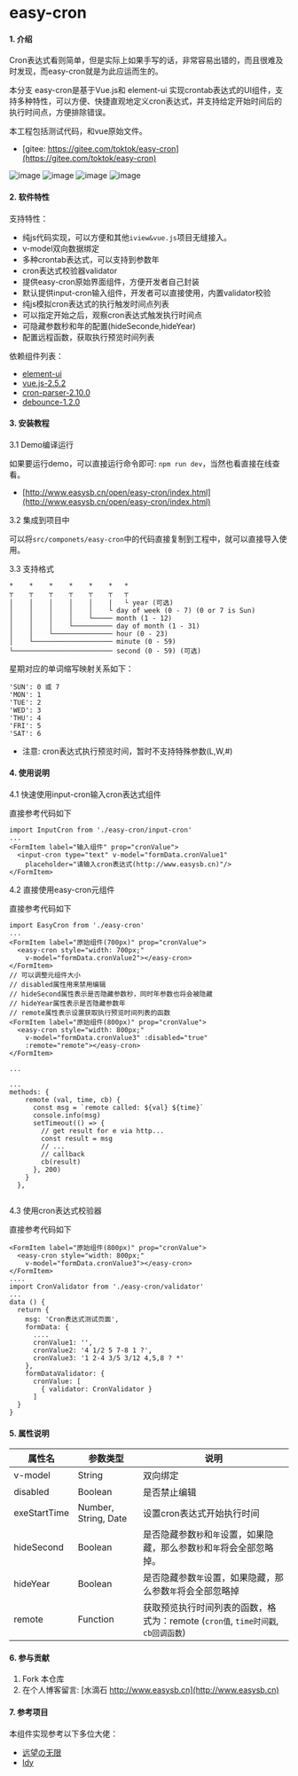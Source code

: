 # easy-cron

#### 1. 介绍
<p>Cron表达式看则简单，但是实际上如果手写的话，非常容易出错的，而且很难及时发现，而easy-cron就是为此应运而生的。</p>

<p>本分支 easy-cron是基于Vue.js和 element-ui 实现crontab表达式的UI组件，支持多种特性，可以方便、快捷直观地定义cron表达式，并支持给定开始时间后的执行时间点，方便排除错误。</p>
本工程包括测试代码，和vue原始文件。

* [gitee: https://gitee.com/toktok/easy-cron](https://gitee.com/toktok/easy-cron)

![image](https://gitee.com/toktok/easy-cron/raw/master/docs/pic-1.jpg)
![image](https://gitee.com/toktok/easy-cron/raw/master/docs/pic-2.jpg)
![image](https://gitee.com/toktok/easy-cron/raw/master/docs/pic-3.jpg)
![image](https://gitee.com/toktok/easy-cron/raw/master/docs/pic-4.jpg)


#### 2. 软件特性

<p>支持特性：</p>

* 纯js代码实现，可以方便和其他<code>iview&vue.js</code>项目无缝接入。
* v-model双向数据绑定
* 多种crontab表达式，可以支持到参数年
* cron表达式校验器validator
* 提供easy-cron原始界面组件，方便开发者自己封装
* 默认提供input-cron输入组件，开发者可以直接使用，内置validator校验
* 纯js模拟cron表达式的执行触发时间点列表
* 可以指定开始之后，观察cron表达式触发执行时间点
* 可隐藏参数秒和年的配置(hideSeconde,hideYear)
* 配置远程函数，获取执行预览时间列表

<p>依赖组件列表：</p>

* [element-ui](https://element.eleme.cn/#/zh-CN)
* [vue.js-2.5.2](https://cn.vuejs.org/)
* [cron-parser-2.10.0](https://www.npmjs.com/package/cron-parser)
* [debounce-1.2.0](https://www.npmjs.com/package/debounce)

#### 3. 安装教程

3.1  Demo编译运行

<p>如果要运行demo，可以直接运行命令即可: <code>npm run dev</code>，当然也看直接在线查看。</p>

* [http://www.easysb.cn/open/easy-cron/index.html](http://www.easysb.cn/open/easy-cron/index.html)


3.2 集成到项目中
<p>可以将<code>src/componets/easy-cron</code>中的代码直接复制到工程中，就可以直接导入使用。</p>

3.3 支持格式

```
*    *    *    *    *    *   *
┬    ┬    ┬    ┬    ┬    ┬   ┬
│    │    │    │    │    |   └ year (可选)
│    │    │    │    │    └ day of week (0 - 7) (0 or 7 is Sun)
│    │    │    │    └───── month (1 - 12)
│    │    │    └────────── day of month (1 - 31)
│    │    └─────────────── hour (0 - 23)
│    └──────────────────── minute (0 - 59)
└───────────────────────── second (0 - 59) (可选)
```

星期对应的单词缩写映射关系如下：

``` 
'SUN': 0 或 7
'MON': 1
'TUE': 2
'WED': 3
'THU': 4
'FRI': 5
'SAT': 6
```

* 注意: cron表达式执行预览时间，暂时不支持特殊参数(L,W,#)

#### 4. 使用说明

4.1 快速使用input-cron输入cron表达式组件

<p>直接参考代码如下</p>


```
import InputCron from './easy-cron/input-cron'
...
<FormItem label="输入组件" prop="cronValue">
  <input-cron type="text" v-model="formData.cronValue1"
    placeholder="请输入cron表达式(http://www.easysb.cn)"/>
</FormItem>
```

4.2 直接使用easy-cron元组件

<p>直接参考代码如下</p>

```
import EasyCron from './easy-cron'
...
<FormItem label="原始组件(700px)" prop="cronValue">
  <easy-cron style="width: 700px;"
    v-model="formData.cronValue2"></easy-cron>
</FormItem>
// 可以调整元组件大小
// disabled属性用来禁用编辑
// hideSecond属性表示是否隐藏参数秒，同时年参数也将会被隐藏
// hideYear属性表示是否隐藏参数年
// remote属性表示设置获取执行预览时间列表的函数
<FormItem label="原始组件(800px)" prop="cronValue">
  <easy-cron style="width: 800px;"
    v-model="formData.cronValue3" :disabled="true"
    :remote="remote"></easy-cron>
</FormItem>

...

...
methods: {
    remote (val, time, cb) {
      const msg = `remote called: ${val} ${time}`
      console.info(msg)
      setTimeout(() => {
        // get result for e via http...
        const result = msg
        // ...
        // callback
        cb(result)
      }, 200)
    }
  },
  
```

4.3 使用cron表达式校验器

<p>直接参考代码如下</p>

```
<FormItem label="原始组件(800px)" prop="cronValue">
  <easy-cron style="width: 800px;"
    v-model="formData.cronValue3"></easy-cron>
</FormItem>
....
import CronValidator from './easy-cron/validator'
...
data () {
  return {
    msg: 'Cron表达式测试页面',
    formData: {
      ....
      cronValue1: '',
      cronValue2: '4 1/2 5 7-8 1 ?',
      cronValue3: '1 2-4 3/5 3/12 4,5,8 ? *'
    },
    formDataValidator: {
      cronValue: [
        { validator: CronValidator }
      ]
  }
}
```

#### 5. 属性说明


属性名 | 参数类型 | 说明
---|---|---
v-model | String | 双向绑定
disabled | Boolean| 是否禁止编辑
exeStartTime | Number, String, Date| 设置cron表达式开始执行时间
hideSecond | Boolean| 是否隐藏参数<code>秒</code>和<code>年</code>设置，如果隐藏，那么参数<code>秒</code>和<code>年</code>将会全部忽略掉。
hideYear | Boolean| 是否隐藏参数<code>年</code>设置，如果隐藏，那么参数<code>年</code>将会全部忽略掉
remote | Function| 获取预览执行时间列表的函数，格式为：remote (<code>cron值</code>, <code>time时间戳</code>, <code>cb回调函数</code>)

#### 6. 参与贡献

1. Fork 本仓库
2. 在个人博客留言: [水滴石 http://www.easysb.cn](http://www.easysb.cn)

#### 7. 参考项目


<p>本组件实现参考以下多位大佬：</p>

* [远望の无限](https://gitee.com/ywwxhz/CronExpGenerator)
* [ldy](https://gitee.com/lindeyi/vue-cron)
